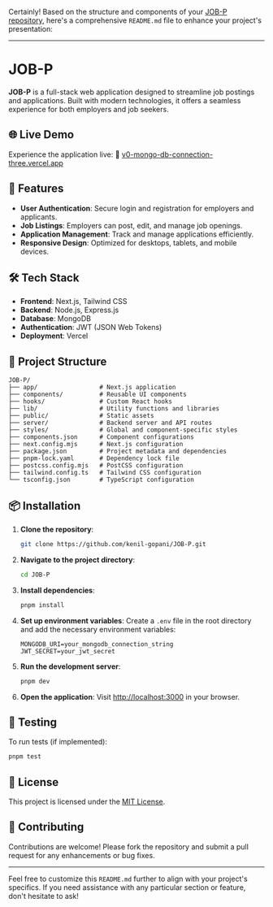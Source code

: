 Certainly! Based on the structure and components of your [JOB-P repository](https://github.com/kenil-gopani/JOB-P), here's a comprehensive `README.md` file to enhance your project's presentation:

---

# JOB-P

**JOB-P** is a full-stack web application designed to streamline job postings and applications. Built with modern technologies, it offers a seamless experience for both employers and job seekers.

## 🌐 Live Demo

Experience the application live:
🔗 [v0-mongo-db-connection-three.vercel.app](https://v0-mongo-db-connection-three.vercel.app)

## 🚀 Features

* **User Authentication**: Secure login and registration for employers and applicants.
* **Job Listings**: Employers can post, edit, and manage job openings.
* **Application Management**: Track and manage applications efficiently.
* **Responsive Design**: Optimized for desktops, tablets, and mobile devices.

## 🛠️ Tech Stack

* **Frontend**: Next.js, Tailwind CSS
* **Backend**: Node.js, Express.js
* **Database**: MongoDB
* **Authentication**: JWT (JSON Web Tokens)
* **Deployment**: Vercel

## 📁 Project Structure

```
JOB-P/
├── app/                 # Next.js application
├── components/          # Reusable UI components
├── hooks/               # Custom React hooks
├── lib/                 # Utility functions and libraries
├── public/              # Static assets
├── server/              # Backend server and API routes
├── styles/              # Global and component-specific styles
├── components.json      # Component configurations
├── next.config.mjs      # Next.js configuration
├── package.json         # Project metadata and dependencies
├── pnpm-lock.yaml       # Dependency lock file
├── postcss.config.mjs   # PostCSS configuration
├── tailwind.config.ts   # Tailwind CSS configuration
└── tsconfig.json        # TypeScript configuration
```

## 📦 Installation

1. **Clone the repository**:

   ```bash
   git clone https://github.com/kenil-gopani/JOB-P.git
   ```

2. **Navigate to the project directory**:

   ```bash
   cd JOB-P
   ```

3. **Install dependencies**:

   ```bash
   pnpm install
   ```

4. **Set up environment variables**:
   Create a `.env` file in the root directory and add the necessary environment variables:

   ```env
   MONGODB_URI=your_mongodb_connection_string
   JWT_SECRET=your_jwt_secret
   ```

5. **Run the development server**:

   ```bash
   pnpm dev
   ```

6. **Open the application**:
   Visit [http://localhost:3000](http://localhost:3000) in your browser.

## 🧪 Testing

To run tests (if implemented):

```bash
pnpm test
```

## 📄 License

This project is licensed under the [MIT License](LICENSE).

## 🤝 Contributing

Contributions are welcome! Please fork the repository and submit a pull request for any enhancements or bug fixes.

---

Feel free to customize this `README.md` further to align with your project's specifics. If you need assistance with any particular section or feature, don't hesitate to ask!
